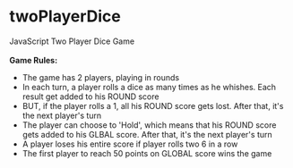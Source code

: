 # twoPlayerDice
JavaScript Two Player Dice Game<br><br>
<strong>Game Rules:</strong>

- The game has 2 players, playing in rounds
- In each turn, a player rolls a dice as many times as he whishes. Each result get added to his ROUND score
- BUT, if the player rolls a 1, all his ROUND score gets lost. After that, it's the next player's turn
- The player can choose to 'Hold', which means that his ROUND score gets added to his GLBAL score. After that, it's the next player's turn
- A player loses his entire score if player rolls two 6 in a row 
- The first player to reach 50 points on GLOBAL score wins the game
